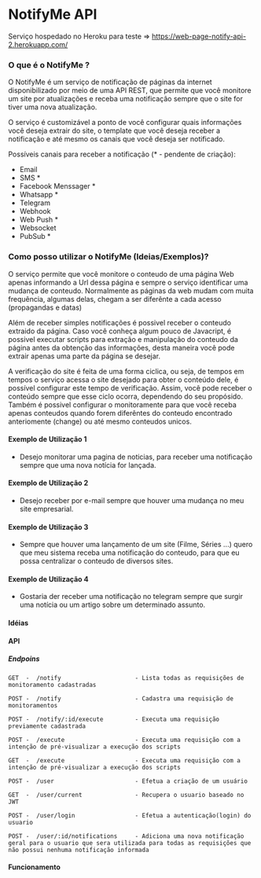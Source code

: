 
# NotifyMe API

Serviço hospedado no Heroku para teste => https://web-page-notify-api-2.herokuapp.com/

### O que é o NotifyMe ?

O NotifyMe é um serviço de notificação de páginas da internet disponibilizado por meio de uma API REST, que permite que você monitore um site por atualizações e receba uma notificação sempre que o site for tiver uma nova atualização.

O serviço é customizável a ponto de você configurar quais informações você deseja extrair do site, o template que você deseja receber a notificação e até mesmo os canais que você deseja ser notificado. 

Possíveis canais para receber a notificação (* - pendente de criação):
* Email
* SMS *
* Facebook Menssager *
* Whatsapp *
* Telegram
* Webhook 
* Web Push *
* Websocket
* PubSub *

### Como posso utilizar o NotifyMe (Ideias/Exemplos)?

O serviço permite que você monitore o conteudo de uma página Web apenas informando a Url dessa página e sempre o serviço identificar uma mudança de conteudo. Normalmente as páginas da web mudam com muita frequência, algumas delas, chegam a ser diferênte a cada acesso (propagandas e datas)

Além de receber simples notificações é possivel receber o conteudo extraido da página. Caso você conheça algum pouco de Javacript, é possivel executar scripts para extração e manipulação do conteudo da página antes da obtenção das informações, desta maneira você pode extrair apenas uma parte da página se desejar. 

A verificação do site é feita de uma forma ciclica, ou seja, de tempos em tempos o serviço acessa o site desejado para obter o conteúdo dele, é possível configurar este tempo de verificação. Assim, você pode receber o conteúdo sempre que esse ciclo ocorra, dependendo do seu propósido. Também é possivel configurar o monitoramente para que você receba apenas conteudos quando forem diferêntes do conteudo encontrado anteriomente (change) ou até mesmo conteudos unicos.

#### Exemplo de Utilização 1

* Desejo monitorar uma pagina de noticias, para receber uma notificação sempre que uma nova notícia for lançada.

#### Exemplo de Utilização 2

* Desejo receber por e-mail sempre que houver uma mudança no meu site empresarial.

#### Exemplo de Utilização 3

* Sempre que houver uma lançamento de um site (Filme, Séries ...) quero que meu sistema receba uma notificação do conteudo, para que eu possa centralizar o conteudo de diversos sites.

#### Exemplo de Utilização 4

* Gostaria der receber uma notificação no telegram sempre que surgir uma notícia ou um artigo sobre um determinado assunto.

#### Idéias

#### API

##### Endpoins

    GET  -  /notify                     - Lista todas as requisições de monitoramento cadastradas
    
    POST -  /notify                     - Cadastra uma requisição de monitoramentos

    POST -  /notify/:id/execute         - Executa uma requisição previamente cadastrada
    
    POST -  /execute                    - Executa uma requisição com a intenção de pré-visualizar a execução dos scripts
    
    GET  -  /execute                    - Executa uma requisição com a intenção de pré-visualizar a execução dos scripts

    POST -  /user                       - Efetua a criação de um usuário

    GET  -  /user/current               - Recupera o usuario baseado no JWT

    POST -  /user/login                 - Efetua a autenticação(login) do usuario

    POST -  /user/:id/notifications     - Adiciona uma nova notificação geral para o usuario que sera utilizada para todas as requisições que não possui nenhuma notificação informada

#### Funcionamento

